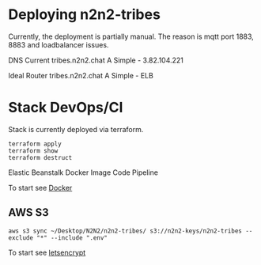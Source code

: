 # Deploying n2n2-tribes
Currently, the deployment is partially manual.
The reason is mqtt port 1883, 8883 and loadbalancer issues.

DNS
Current 
tribes.n2n2.chat	A	Simple	-	3.82.104.221

Ideal Router
tribes.n2n2.chat	A	Simple	-	ELB

# Stack DevOps/CI
Stack is currently deployed via terraform.

```
terraform apply
terraform show
terraform destruct
```

Elastic Beanstalk Docker Image
Code Pipeline

To start see [Docker](basic_docker.md)

## AWS S3
```
aws s3 sync ~/Desktop/N2N2/n2n2-tribes/ s3://n2n2-keys/n2n2-tribes --exclude "*" --include ".env"
```

To start see [letsencrypt](letsencrypt.md)